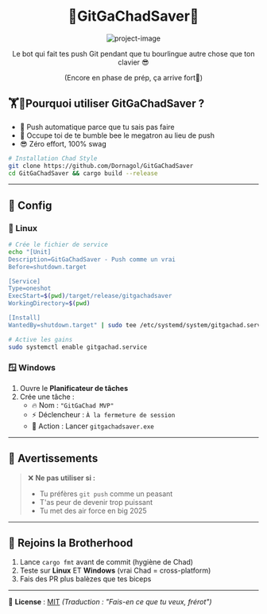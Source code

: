<h1 align="center" id="title">🗿​GitGaChadSaver🗿​</h1>

<p align="center"><img src="https://socialify.git.ci/Dornagol/GitGaChadSaver/image?font=Source+Code+Pro&amp;language=1&amp;name=1&amp;owner=1&amp;pattern=Floating+Cogs&amp;pulls=1&amp;stargazers=1&amp;theme=Auto" alt="project-image"></p>

<p align="center" id="description">Le bot qui fait tes push Git pendant que tu bourlingue autre chose que ton clavier 😎​</p>
<p align="center">(Encore en phase de prép, ça arrive fort👴)</p>

## 🏋️🗿​ Pourquoi utiliser GitGaChadSaver ?
- 🚀 Push automatique parce que tu sais pas faire
- 💪 Occupe toi de te bumble bee le megatron au lieu de push
- 😎 Zéro effort, 100% swag

```bash
# Installation Chad Style
git clone https://github.com/Dornagol/GitGaChadSaver
cd GitGaChadSaver && cargo build --release
```

---

## 🔌 Config

### 🐧 Linux
```bash
# Crée le fichier de service
echo "[Unit]
Description=GitGaChadSaver - Push comme un vrai
Before=shutdown.target

[Service]
Type=oneshot
ExecStart=$(pwd)/target/release/gitgachadsaver
WorkingDirectory=$(pwd)

[Install]
WantedBy=shutdown.target" | sudo tee /etc/systemd/system/gitgachad.service

# Active les gains
sudo systemctl enable gitgachad.service
```

### 🪟 Windows
1. Ouvre le **Planificateur de tâches**
2. Crée une tâche :
   - 🔥 Nom : `"GitGaChad MVP"`
   - ⚡ Déclencheur : `À la fermeture de session`
   - 🦾 Action : Lancer `gitgachadsaver.exe`

---

## 🚨 Avertissements
> ❌ **Ne pas utiliser si :**
> - Tu préfères `git push` comme un peasant
> - T'as peur de devenir trop puissant
> - Tu met des air force en big 2025

---

## 🤝 Rejoins la Brotherhood
1. Lance `cargo fmt` avant de commit (hygiène de Chad)
2. Teste sur **Linux** ET **Windows** (vrai Chad = cross-platform)
3. Fais des PR plus balèzes que tes biceps

---

📜 **License** : [MIT](LICENSE) *(Traduction : "Fais-en ce que tu veux, frérot")*
